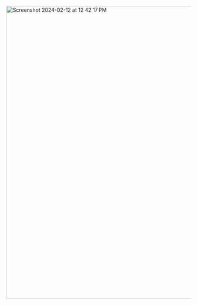 <img width="797" alt="Screenshot 2024-02-12 at 12 42 17 PM" src="https://github.com/nataliabdallah/nataliabdallah/assets/143548087/b1e13cd9-5215-4dcb-9114-c4a4e0f890cd">
